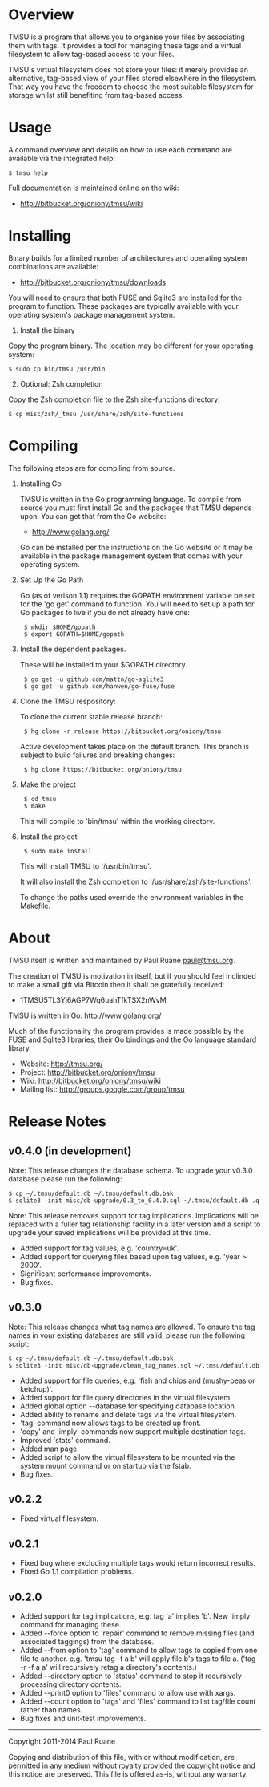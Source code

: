 Overview
========

TMSU is a program that allows you to organise your files by associating them
with tags. It provides a tool for managing these tags and a virtual filesystem
to allow tag-based access to your files.

TMSU's virtual filesystem does not store your files: it merely provides an
alternative, tag-based view of your files stored elsewhere in the filesystem.
That way you have the freedom to choose the most suitable filesystem for
storage whilst still benefiting from tag-based access.

Usage
=====

A command overview and details on how to use each command are available via the
integrated help:

    $ tmsu help

Full documentation is maintained online on the wiki:

  * <http://bitbucket.org/oniony/tmsu/wiki>

Installing
==========

Binary builds for a limited number of architectures and operating system
combinations are available:

  * <http://bitbucket.org/oniony/tmsu/downloads>

You will need to ensure that both FUSE and Sqlite3 are installed for the
program to function. These packages are typically available with your
operating system's package management system.

1. Install the binary

Copy the program binary. The location may be different for your operating
system:

    $ sudo cp bin/tmsu /usr/bin

2. Optional: Zsh completion

Copy the Zsh completion file to the Zsh site-functions directory:

    $ cp misc/zsh/_tmsu /usr/share/zsh/site-functions

Compiling
=========

The following steps are for compiling from source.

1. Installing Go

    TMSU is written in the Go programming language. To compile from source you must
    first install Go and the packages that TMSU depends upon. You can get that from
    the Go website:

    * <http://www.golang.org/>

    Go can be installed per the instructions on the Go website or it may be
    available in the package management system that comes with your operating
    system.

2. Set Up the Go Path

    Go (as of verison 1.1) requires the GOPATH environment variable be set for the
    'go get' command to function. You will need to set up a path for Go packages to
    live if you do not already have one:

        $ mkdir $HOME/gopath
        $ export GOPATH=$HOME/gopath

3. Install the dependent packages.

    These will be installed to your $GOPATH directory.

        $ go get -u github.com/mattn/go-sqlite3
        $ go get -u github.com/hanwen/go-fuse/fuse

4. Clone the TMSU respository:

    To clone the current stable release branch:

        $ hg clone -r release https://bitbucket.org/oniony/tmsu

    Active development takes place on the default branch. This branch is subject
    to build failures and breaking changes:

        $ hg clone https://bitbucket.org/oniony/tmsu

5. Make the project

        $ cd tmsu
        $ make

    This will compile to 'bin/tmsu' within the working directory.

6. Install the project

        $ sudo make install

    This will install TMSU to '/usr/bin/tmsu'.

    It will also install the Zsh completion to '/usr/share/zsh/site-functions'.

    To change the paths used override the environment variables in the Makefile.

About
=====

TMSU itself is written and maintained by Paul Ruane <paul@tmsu.org>.

The creation of TMSU is motivation in itself, but if you should feel inclinded
to make a small gift via Bitcoin then it shall be gratefully received:

  * 1TMSU5TL3Yj6AGP7Wq6uahTfkTSX2nWvM

TMSU is written in Go: <http://www.golang.org/>

Much of the functionality the program provides is made possible by the FUSE and
Sqlite3 libraries, their Go bindings and the Go language standard library.

  * Website: <http://tmsu.org/>
  * Project: <http://bitbucket.org/oniony/tmsu>
  * Wiki: <http://bitbucket.org/oniony/tmsu/wiki>
  * Mailing list: <http://groups.google.com/group/tmsu>

Release Notes
=============

v0.4.0 (in development)
------

  Note: This release changes the database schema. To upgrade your v0.3.0
  database please run the following:

    $ cp ~/.tmsu/default.db ~/.tmsu/default.db.bak
    $ sqlite3 -init misc/db-upgrade/0.3_to_0.4.0.sql ~/.tmsu/default.db .q

  Note: This release removes support for tag implications. Implications will be
  replaced with a fuller tag relationship facility in a later version and a
  script to upgrade your saved implications will be provided at this time.

  * Added support for tag values, e.g. 'country=uk'.
  * Added support for querying files based upon tag values, e.g. 'year > 2000'.
  * Significant performance improvements.
  * Bug fixes.

v0.3.0
------

  Note: This release changes what tag names are allowed. To ensure the tag
  names in your existing databases are still valid, please run the following
  script:

    $ cp ~/.tmsu/default.db ~/.tmsu/default.db.bak
    $ sqlite3 -init misc/db-upgrade/clean_tag_names.sql ~/.tmsu/default.db

  * Added support for file queries, e.g. 'fish and chips and (mushy-peas or
    ketchup)'.
  * Added support for file query directories in the virtual filesystem.
  * Added global option --database for specifying database location.
  * Added ability to rename and delete tags via the virtual filesystem.
  * 'tag' command now allows tags to be created up front.
  * 'copy' and 'imply' commands now support multiple destination tags.
  * Improved 'stats' command.
  * Added man page.
  * Added script to allow the virtual filesystem to be mounted via the
    system mount command or on startup via the fstab.
  * Bug fixes.

v0.2.2
------

  * Fixed virtual filesystem.

v0.2.1
------

  * Fixed bug where excluding multiple tags would return incorrect results.
  * Fixed Go 1.1 compilation problems. 

v0.2.0
------

  * Added support for tag implications, e.g. tag 'a' implies 'b'. New 'imply'
    command for managing these.
  * Added --force option to 'repair' command to remove missing files (and
    associated taggings) from the database.
  * Added --from option to 'tag' command to allow tags to copied from one file
    to another. e.g. 'tmsu tag -f a b' will apply file b's tags to file a.
    ('tag -r -f a a' will recursively retag a directory's contents.)
  * Added --directory option to 'status' command to stop it recursively
    processing directory contents.
  * Added --print0 option to 'files' command to allow use with xargs.
  * Added --count option to 'tags' and 'files' command to list tag/file count
    rather than names.
  * Bug fixes and unit-test improvements.

- - -

Copyright 2011-2014 Paul Ruane

Copying and distribution of this file, with or without modification,
are permitted in any medium without royalty provided the copyright
notice and this notice are preserved.  This file is offered as-is,
without any warranty.
